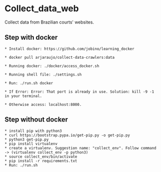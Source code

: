 # Collect_data_web

Collect data from Brazilian courts' websites.

## Step with docker

    * Install docker: https://github.com/jobino/learning_docker

    * docker pull arjaraujo/collect-data-crawlers:data

    * Running docker: ./docker/access_docker.sh

    * Running shell file: ./settings.sh

    * Run: ./run.sh docker

    * If Error: Error: That port is already in use. Solution: kill -9 -1 in your terminal.

    * Otherwise access: localhost:8000.

## Step without docker

    * install pip with python3
    * curl https://bootstrap.pypa.io/get-pip.py -o get-pip.py
    * python3 get-pip.py
    * pip install virtualenv
    * create a virtualenv. Suggestion name: "collect_env". Follow command -> (virtualenv collect_env -p python3)
    * source collect_env/bin/activate
    * pip install -r requirements.txt
    * Run: ./run.sh
